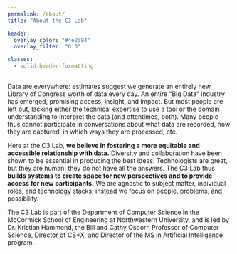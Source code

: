 ```yaml
---
permalink: /about/
title: "About the C3 Lab"

header:
  overlay_color: "#4e2a84"
  overlay_filter: "0.0"

classes:
  - solid-header-formatting
---
```


Data are everywhere: estimates suggest we generate an entirely new Library of Congress worth of data every day.  An entire “Big Data” industry has emerged, promising access, insight, and impact.  But most people are left out, lacking either the technical expertise to use a tool or the domain understanding to interpret the data (and oftentimes, both).  Many people thus cannot participate in conversations about what data are recorded, how they are captured, in which ways they are processed, etc.

Here at the C3 Lab, **we believe in fostering a more equitable and accessible relationship with data.**  Diversity and collaboration have been shown to be essential in producing the best ideas.  Technologists are great, but they are human: they do not have all the answers.  The C3 Lab thus **builds systems to create space for new perspectives and to provide access for new participants.**  We are agnostic to subject matter, individual roles, and technology stacks; instead we focus on people, problems, and possibility.  

The C3 Lab is part of the Department of Computer Science in the McCormick School of Engineering at Northwestern University, and is led by Dr. Kristian Hammond, the Bill and Cathy Osborn Professor of Computer Science, Director of CS+X, and Director of the MS in Artificial Intelligence program.

